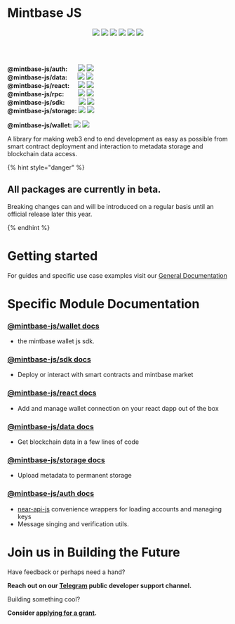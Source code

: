 # Mintbase JS

<p align="center">
<img src="https://img.shields.io/github/v/release/mintbase/mintbase-js" />
<img src="https://img.shields.io/github/release-date/mintbase/mintbase-js" />
<img src="https://img.shields.io/github/actions/workflow/status/mintbase/mintbase-js/branch-publish.yml" />
<img src="https://img.shields.io/github/commit-activity/m/mintbase/mintbase-js" />
 <img src="https://img.shields.io/npm/l/@mintbase-js/react"/>
<a href="https://coveralls.io/github/Mintbase/mintbase-js?branch=beta" target="_blank"> <img src="https://coveralls.io/repos/github/Mintbase/mintbase-js/badge.svg?branch=beta"/> </a>

</p>


<br/>
<br/>
<p>
<b>@mintbase-js/auth:</b>
 &nbsp;&nbsp;&nbsp;&nbsp;&nbsp;<img src='https://img.shields.io/npm/dw/@mintbase-js/auth' />
<img src='https://img.shields.io/bundlephobia/min/@mintbase-js/auth' />
<br/>
<b>@mintbase-js/data:</b>
 &nbsp;&nbsp;&nbsp;&nbsp;&nbsp;<img src='https://img.shields.io/npm/dw/@mintbase-js/data' />
<img src='https://img.shields.io/bundlephobia/min/@mintbase-js/data' />
<br/>
<b>@mintbase-js/react:</b>
 &nbsp;&nbsp;&nbsp;&nbsp;<img src='https://img.shields.io/npm/dw/@mintbase-js/react' />
<img src='https://img.shields.io/bundlephobia/min/@mintbase-js/react' />
<br/>
<b>@mintbase-js/rpc:</b>
 &nbsp;&nbsp;&nbsp;&nbsp;&nbsp;&nbsp;&nbsp;<img src='https://img.shields.io/npm/dw/@mintbase-js/rpc' />
<img src='https://img.shields.io/bundlephobia/min/@mintbase-js/rpc' />
<br/>
<b>@mintbase-js/sdk:</b>
 &nbsp;&nbsp;&nbsp;&nbsp;&nbsp;&nbsp;&nbsp;<img src='https://img.shields.io/npm/dw/@mintbase-js/sdk' />
<img src='https://img.shields.io/bundlephobia/min/@mintbase-js/sdk' />
<br/>
<b>@mintbase-js/storage:</b>
<img src='https://img.shields.io/npm/dw/@mintbase-js/storage' />
<img src='https://img.shields.io/bundlephobia/min/@mintbase-js/storage' />
</p>

<b>@mintbase-js/wallet:</b>
<img src='https://img.shields.io/npm/dw/@mintbase-js/wallet' />
<img src='https://img.shields.io/bundlephobia/min/@mintbase-js/wallet' />
</p>

A library for making web3 end to end development as easy as possible from smart contract deployment and interaction to metadata storage and blockchain data access.

{% hint style="danger" %}
## All packages are currently in beta.
Breaking changes can and will be introduced on a regular basis until an official release later this year.

{% endhint %}


# Getting started

For guides and specific use case examples visit our [General Documentation](https://docs.mintbase.xyz/dev/getting-started)


# Specific Module Documentation


### [@mintbase-js/wallet docs](packages/wallet)
  - the mintbase wallet js sdk.

### [@mintbase-js/sdk docs](packages/sdk)

  - Deploy or interact with smart contracts and mintbase market

 ### [@mintbase-js/react docs](packages/react)
  - Add and manage wallet connection on your react dapp out of the box

### [@mintbase-js/data docs](packages/data)
  - Get blockchain data in a few lines of code

### [@mintbase-js/storage docs](packages/auth/)
  - Upload metadata to permanent storage

### [@mintbase-js/auth docs](packages/auth/)
 - [near-api-js](https://github.com/near/near-api-js) convenience wrappers for loading accounts and managing keys
 - Message singing and verification utils.



# Join us in Building the Future

Have feedback or perhaps need a hand?

**Reach out on our [Telegram](https://t.me/mintdev) public developer support channel.**

Building something cool?

**Consider [applying for a grant](https://github.com/Mintbase/Grants-Program).**
